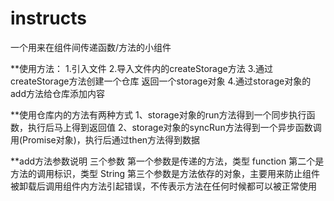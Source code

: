 # instructs
一个用来在组件间传递函数/方法的小组件

**使用方法：
1.引入文件
2.导入文件内的createStorage方法
3.通过createStorage方法创建一个仓库 返回一个storage对象
4.通过storage对象的add方法给仓库添加内容

**使用仓库内的方法有两种方式
  1、storage对象的run方法得到一个同步执行函数，执行后马上得到返回值
  2、storage对象的syncRun方法得到一个异步函数调用(Promise对象)，执行后通过then方法得到数据
  
  **add方法参数说明 三个参数 
    第一个参数是传递的方法，类型 function
    第二个是方法的调用标识，类型 String
    第三个参数是方法依存的对象，主要用来防止组件被卸载后调用组件内方法引起错误，不传表示方法在任何时候都可以被正常使用

